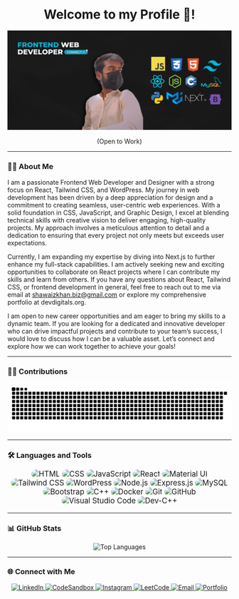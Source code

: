 <h1 align="center">Welcome to my Profile 👋!</h1>

<div align="center">
<!--   <img src="https://github.com/shawaiz-khan/shawaiz-khan/blob/main/banner.gif" alt="Intro Banner" style="max-width: 100%; height: auto;" /> -->
  <img src="https://github.com/shawaiz-khan/shawaiz-khan/blob/main/banner.png" alt="Intro Banner" style="max-width: 100%; height: auto;" />
</div>

<p align="center">(Open to Work)</p>

---

### 👨‍💻 About Me

I am a passionate Frontend Web Developer and Designer with a strong focus on React, Tailwind CSS, and WordPress. My journey in web development has been driven by a deep appreciation for design and a commitment to creating seamless, user-centric web experiences. With a solid foundation in CSS, JavaScript, and Graphic Design, I excel at blending technical skills with creative vision to deliver engaging, high-quality projects. My approach involves a meticulous attention to detail and a dedication to ensuring that every project not only meets but exceeds user expectations.

Currently, I am expanding my expertise by diving into Next.js to further enhance my full-stack capabilities. I am actively seeking new and exciting opportunities to collaborate on React projects where I can contribute my skills and learn from others. If you have any questions about React, Tailwind CSS, or frontend development in general, feel free to reach out to me via email at shawaizkhan.biz@gmail.com or explore my comprehensive portfolio at devdigitals.org.

I am open to new career opportunities and am eager to bring my skills to a dynamic team. If you are looking for a dedicated and innovative developer who can drive impactful projects and contribute to your team’s success, I would love to discuss how I can be a valuable asset. Let’s connect and explore how we can work together to achieve your goals!

---

### 👩‍💻 Contributions

<img src="https://raw.githubusercontent.com/shawaiz-khan/shawaiz-khan/output/snake.svg" alt="Snake animation" />

---
### 🛠️ Languages and Tools

<p align="center" style="font-size: larger;">
  <img alt="HTML" src="https://img.shields.io/badge/-HTML-E34F26?style=for-the-badge&logo=html5&logoColor=white&logoWidth=20&logoHeight=20" style="border-radius: 10px;" />
  <img alt="CSS" src="https://img.shields.io/badge/-CSS-1572B6?style=for-the-badge&logo=css3&logoColor=white&logoWidth=20&logoHeight=20" style="border-radius: 10px;" />
  <img alt="JavaScript" src="https://img.shields.io/badge/-JavaScript-F7DF1E?style=for-the-badge&logo=javascript&logoColor=black&logoWidth=20&logoHeight=20" style="border-radius: 10px;" />
  <img alt="React" src="https://img.shields.io/badge/-React-45b8d8?style=for-the-badge&logo=react&logoColor=white&logoWidth=20&logoHeight=20" style="border-radius: 10px;" />
  <img alt="Material UI" src="https://img.shields.io/badge/-Material--UI-007FFF?style=for-the-badge&logo=mui&logoColor=white&logoWidth=20&logoHeight=20" style="border-radius: 10px;" />
  <img alt="Tailwind CSS" src="https://img.shields.io/badge/-Tailwind%20CSS-38B2AC?style=for-the-badge&logo=tailwind-css&logoColor=white&logoWidth=20&logoHeight=20" style="border-radius: 10px;" />
  <img alt="WordPress" src="https://img.shields.io/badge/-WordPress-21759B?style=for-the-badge&logo=wordpress&logoColor=white&logoWidth=20&logoHeight=20" style="border-radius: 10px;" />
  <img alt="Node.js" src="https://img.shields.io/badge/-Node.js-43853d?style=for-the-badge&logo=node.js&logoColor=white&logoWidth=20&logoHeight=20" style="border-radius: 10px;" />
  <img alt="Express.js" src="https://img.shields.io/badge/-Express-000000?style=for-the-badge&logo=express&logoColor=white&logoWidth=20&logoHeight=20" style="border-radius: 10px;" />
  <img alt="MySQL" src="https://img.shields.io/badge/-MySQL-4479A1?style=for-the-badge&logo=mysql&logoColor=white&logoWidth=20&logoHeight=20" style="border-radius: 10px;" />
  <img alt="Bootstrap" src="https://img.shields.io/badge/-Bootstrap-563D7C?style=for-the-badge&logo=bootstrap&logoColor=white&logoWidth=20&logoHeight=20" style="border-radius: 10px;" />
  <img alt="C++" src="https://img.shields.io/badge/-C++-00599C?style=for-the-badge&logo=c%2B%2B&logoColor=white&logoWidth=20&logoHeight=20" style="border-radius: 10px;" />
  <img alt="Docker" src="https://img.shields.io/badge/-Docker-2496ED?style=for-the-badge&logo=docker&logoColor=white&logoWidth=20&logoHeight=20" style="border-radius: 10px;" />
  <img alt="Git" src="https://img.shields.io/badge/-Git-F05032?style=for-the-badge&logo=git&logoColor=white&logoWidth=20&logoHeight=20" style="border-radius: 10px;" />
  <img alt="GitHub" src="https://img.shields.io/badge/-GitHub-181717?style=for-the-badge&logo=github&logoColor=white&logoWidth=20&logoHeight=20" style="border-radius: 10px;" />
  <img alt="Visual Studio Code" src="https://img.shields.io/badge/-Visual%20Studio%20Code-007ACC?style=for-the-badge&logo=visual-studio-code&logoColor=white&logoWidth=20&logoHeight=20" style="border-radius: 10px;" />
  <img alt="Dev-C++" src="https://img.shields.io/badge/-Dev--C++-5F5F5F?style=for-the-badge&logo=cplusplus&logoColor=white&logoWidth=20&logoHeight=20" style="border-radius: 10px;" />
</p>

---

### 📊 GitHub Stats

<p align="center">
  <img src="https://github-readme-stats.vercel.app/api/top-langs?username=shawaiz-khan&show_icons=true&locale=en&layout=compact" alt="Top Languages" />
</p>

---

### 🌐 Connect with Me

<p align="center">
  <a href="https://www.linkedin.com/in/bizshawaizkhan/" target="_blank">
    <img src="https://img.shields.io/badge/LinkedIn-%230077B5.svg?&style=for-the-badge&logo=linkedin&logoColor=white" height="30" alt="LinkedIn" />
  </a>
  <a href="https://codesandbox.com/shawaiz-khan" target="_blank">
    <img src="https://img.shields.io/badge/CodeSandbox-%23F7DF1E.svg?&style=for-the-badge&logo=codesandbox&logoColor=white" height="30" alt="CodeSandbox" />
  </a>
  <a href="https://instagram.com/shawaizkhan_official" target="_blank">
    <img src="https://img.shields.io/badge/Instagram-%23E4405F.svg?&style=for-the-badge&logo=instagram&logoColor=white" height="30" alt="Instagram" />
  </a>
  <a href="https://www.leetcode.com/shawaizkhan" target="_blank">
    <img src="https://img.shields.io/badge/LeetCode-%23F14C28.svg?&style=for-the-badge&logo=leetcode&logoColor=white" height="30" alt="LeetCode" />
  </a>
  <a href="mailto:shawaiskhan.biz@gmail.com">
    <img src="https://img.shields.io/badge/Email-%23D14836.svg?&style=for-the-badge&logo=gmail&logoColor=white" height="30" alt="Email" />
  </a>
  <a href="https://shawaizkhan.vercel.app/" target="_blank">
    <img src="https://img.shields.io/badge/Portfolio-%230A0A0A.svg?&style=for-the-badge&logo=web&logoColor=white" height="30" alt="Portfolio" />
  </a>
</p>
